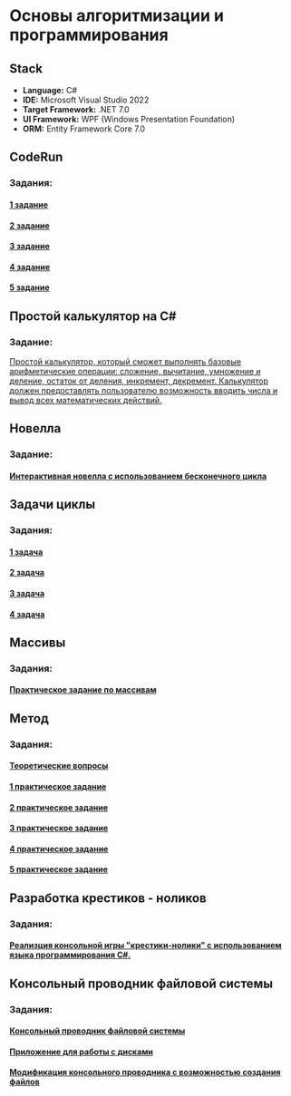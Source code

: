# <h1>Основы алгоритмизации и программирования</h1>

##  Stack

*   **Language:** C#
*   **IDE:** Microsoft Visual Studio 2022
*   **Target Framework:** .NET 7.0
*   **UI Framework:** WPF (Windows Presentation Foundation)
*   **ORM:** Entity Framework Core 7.0


##  <h2>CodeRun </h2>
### Задания:
#### [1 задание](https://github.com/MariaMayskaya/Fundamentals_of_algorithmization_and_programming/blob/main/CodeRun/CodeRun1.cs)
#### [2 задание](https://github.com/MariaMayskaya/Fundamentals_of_algorithmization_and_programming/blob/main/CodeRun/CodeRun2.cs)
#### [3 задание](https://github.com/MariaMayskaya/Fundamentals_of_algorithmization_and_programming/blob/main/CodeRun/CodeRun3.cs)
#### [4 задание](https://github.com/MariaMayskaya/Fundamentals_of_algorithmization_and_programming/blob/main/CodeRun/CodeRun4.cs)
#### [5 задание](https://github.com/MariaMayskaya/Fundamentals_of_algorithmization_and_programming/blob/main/CodeRun/CodeRun5.cs)




## <h2>Простой калькулятор на С#</h2>
### Задание:
[Простой калькулятор, который сможет выполнять базовые арифметические операции: сложение, вычитание, умножение и деление, остаток от деления, инкремент, декремент. Калькулятор должен предоставлять пользователю возможность вводить числа и вывод всех математических действий.](https://github.com/MariaMayskaya/Fundamentals_of_algorithmization_and_programming/blob/main/Calculator/calc.cs)



## <h2>Новелла</h2>
### Задание:
#### [Интерактивная новелла с использованием бесконечного циклa](https://github.com/MariaMayskaya/Fundamentals_of_algorithmization_and_programming/blob/main/Novela/novela.cs)




## <h2>Задачи циклы</h2>
### Задания:
#### [1 задача](https://github.com/MariaMayskaya/Fundamentals_of_algorithmization_and_programming/blob/main/Loops/loop1.cs)
#### [2 задача](https://github.com/MariaMayskaya/Fundamentals_of_algorithmization_and_programming/blob/main/Loops/loop2.cs)
#### [3 задача](https://github.com/MariaMayskaya/Fundamentals_of_algorithmization_and_programming/blob/main/Loops/loop3.cs)
#### [4 задача](https://github.com/MariaMayskaya/Fundamentals_of_algorithmization_and_programming/blob/main/Loops/loop4.cs)




## <h2>Массивы</h2>
### Задания:
#### [Практическое задание по массивам](https://github.com/MariaMayskaya/Fundamentals_of_algorithmization_and_programming/blob/main/Array/Array.cs)


## <h2>Метод</h2>
### Задания:
#### [Теоретические вопросы](https://github.com/MariaMayskaya/Fundamentals_of_algorithmization_and_programming/blob/main/Metod/Metod.cs)
#### [1 практическое задание](https://github.com/MariaMayskaya/Fundamentals_of_algorithmization_and_programming/blob/main/Metod/Metod1.cs)
#### [2 практическое задание](https://github.com/MariaMayskaya/Fundamentals_of_algorithmization_and_programming/blob/main/Metod/Metod2.cs)
#### [3 практическое задание](https://github.com/MariaMayskaya/Fundamentals_of_algorithmization_and_programming/blob/main/Metod/Metod3.cs)
#### [4 практическое задание](https://github.com/MariaMayskaya/Fundamentals_of_algorithmization_and_programming/blob/main/Metod/Metod4.cs)
#### [5 практическое задание](https://github.com/MariaMayskaya/Fundamentals_of_algorithmization_and_programming/blob/main/Metod/Metod5.cs)




## <h2>Разработка крестиков - ноликов</h2>
### Задания:
#### [Реализция консольной игры "крестики-нолики" с использованием языка программирования C#.](https://github.com/MariaMayskaya/Fundamentals_of_algorithmization_and_programming/blob/main/Game/tic-tac-toe%20game.cs)

## <h2>Консольный проводник файловой системы</h2>
### Задания:
#### [Консольный проводник файловой системы](https://github.com/MariaMayskaya/Fundamentals_of_algorithmization_and_programming/blob/main/ConsolProvodnic/FileInfo1.cs)
#### [Приложение для работы с дисками](https://github.com/MariaMayskaya/Fundamentals_of_algorithmization_and_programming/blob/main/ConsolProvodnic/FileInfo2.cs)
#### [Модификация консольного проводника с возможностью создания файлов](https://github.com/MariaMayskaya/Fundamentals_of_algorithmization_and_programming/blob/main/ConsolProvodnic/FileInfo3.cs)
